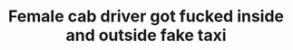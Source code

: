 ---
layout: post
title: Female cab driver got fucked inside and outside fake taxi
duration: '05:06'
view: 85
rate: 2
video: 'https://flashservice.xvideos.com/embedframe/24152687'
category:
 - rough
 - tattoo
 - busty
 - outdoor
 - cab
tags: 
 - sucked
 - fucked
priority: 0.9
changefreq: daily
---
